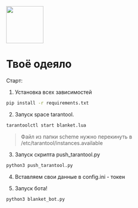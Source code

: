 <img src="https://github.com/ICQ-BOTS/blanket_bot/blob/main/blanket.png" width="100" height="100">

# Твоё одеяло

Старт:
1. Установка всех зависимостей 
```bash
pip install -r requirements.txt
```

2. Запуск space tarantool.
```bash
tarantoolctl start blanket.lua
```
> Файл из папки scheme нужно перекинуть в /etc/tarantool/instances.available

3. Запуск скрипта push_tarantool.py
```bash
python3 push_tarantool.py
```

4. Вставляем свои данные в config.ini - токен

5. Запуск бота!
```bash
python3 blanket_bot.py
```

